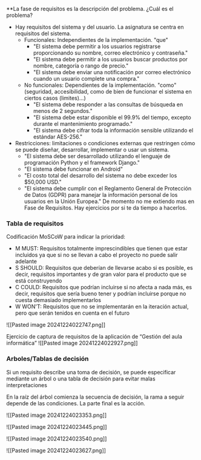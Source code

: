 **La fase de requisitos es la descripción del problema. ¿Cuál es el problema?

* Hay requisitos del sistema y del usuario. La asignatura se centra en requisitos del sistema.
	* Funcionales: Independientes de la implementación. "que"
		* "El sistema debe permitir a los usuarios registrarse proporcionando su nombre, correo electrónico y contraseña."
		* "El sistema debe permitir a los usuarios buscar productos por nombre, categoría o rango de precio."
		* "El sistema debe enviar una notificación por correo electrónico cuando un usuario complete una compra."
	* No funcionales: Dependientes de la implementación. "como" (seguridad, accesibilidad, como de bien de funcionar el sistema en ciertos casos (limites)...)
		* "El sistema debe responder a las consultas de búsqueda en menos de 2 segundos."
		* "El sistema debe estar disponible el 99.9% del tiempo, excepto durante el mantenimiento programado."
		* "El sistema debe cifrar toda la información sensible utilizando el estándar AES-256."
* Restricciones: limitaciones o condiciones externas que restringen cómo se puede diseñar, desarrollar, implementar o usar un sistema.
	* "El sistema debe ser desarrollado utilizando el lenguaje de programación Python y el framework Django."
	* "El sistema debe funcionar en Android"
	* "El costo total del desarrollo del sistema no debe exceder los $50,000 USD."
	* "El sistema debe cumplir con el Reglamento General de Protección de Datos (GDPR) para manejar la información personal de los usuarios en la Unión Europea."
De momento no me extiendo mas en Fase de Requisitos. Hay ejercicios por si te da tiempo a hacerlos.
### Tabla de requisitos
Codificación MoSCoW para indicar la prioridad:
* M MUST: Requisitos totalmente imprescindibles que tienen que estar incluidos ya que si no se llevan a cabo el proyecto no puede salir adelante
* S SHOULD: Requisitos que deberían de llevarse acabo si es posible, es decir, requisitos importantes y de gran valor para el producto que se está construyendo
* C COULD: Requisitos que podrían incluirse si no afecta a nada más, es decir, requisitos que sería bueno tener y podrían incluirse porque no cuesta demasiado implementarlos
* W WON'T: Requisitos que no se implementarán en la iteración actual, pero que serán tenidos en cuenta en el futuro

![[Pasted image 20241224022747.png]]

Ejercicio de captura de requisitos de la aplicación de “Gestión del aula informática”
![[Pasted image 20241224022927.png]]

### Arboles/Tablas de decisión
Si un requisito describe una toma de decisión, se puede especificar mediante un árbol o una tabla de decisión para evitar malas interpretaciones

En la raíz del árbol comienza la secuencia de decisión, la rama a seguir depende de las condiciones. La parte final es la acción.

![[Pasted image 20241224023353.png]]

![[Pasted image 20241224023445.png]]

![[Pasted image 20241224023540.png]]

![[Pasted image 20241224023627.png]]

